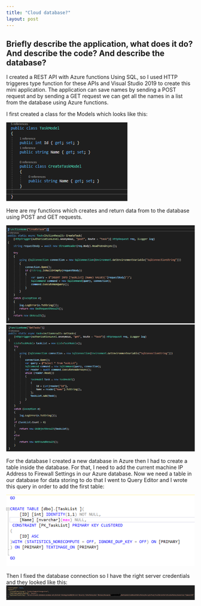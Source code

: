 ```yaml
---
title: "Cloud database?"
layout: post
---
```


## Briefly describe the application, what does it do? And describe the code? And describe the database?

I created a REST API with Azure functions Using SQL, so I used HTTP triggeres type function for these APIs and Visual Studio 2019 to create this mini application.
The application can save names by sending a POST request and by sending a GET request we can get all the names in a list from the database using Azure functions.

I first created a class for the Models which looks like this:

![Models](https://github.com/ItsAnass/ItsAnass.github.io/blob/main/assets/Images/Database%20cloud/ModelsClass%202021-09-21%20183319.png?raw=true)

Here are my functions which creates and return data from to the database using POST and GET requests.

![CreateFunc](https://github.com/ItsAnass/ItsAnass.github.io/blob/main/assets/Images/Database%20cloud/CreateFunction%202021-09-21%20183438.png?raw=true)
![ReturnDataFunc](https://github.com/ItsAnass/ItsAnass.github.io/blob/main/assets/Images/Database%20cloud/ReturnAllTasksFunction%202021-09-21%20183503.png?raw=true)


For the database I created a new database in Azure then I had to create a table inside the database. For that, I need to add the current machine IP Address to Firewall Settings in our Azure database.
Now we need a table in our database for data storing to do that I went to Query Editor and I wrote this query in order to add the first table:

![ReturnDataFunc](https://github.com/ItsAnass/ItsAnass.github.io/blob/main/assets/Images/Database%20cloud/Database_Query%202021-09-21%20183831.png?raw=true)


Then I fixed the database connection so I have the right server credentials and they looked like this:
![ReturnDataFunc](https://github.com/ItsAnass/ItsAnass.github.io/blob/main/assets/Images/Database%20cloud/JsonFile%202021-09-21%20183231.png?raw=true)



